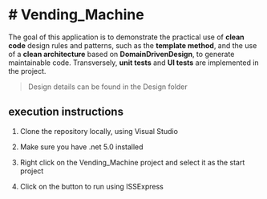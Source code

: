 # # Vending_Machine
The goal of this application is to demonstrate the practical use of **clean code** design rules and patterns, such as the **template method**, and the use of a **clean architecture** based on **DomainDrivenDesign**, to generate maintainable code.
Transversely, **unit tests** and **UI tests** are implemented in the project.
> Design details can be found in the Design folder

## execution instructions
1) Clone the repository locally, using Visual Studio

2) Make sure you have .net 5.0 installed

3) Right click on the Vending_Machine project and select it as the start project

4) Click on the button to run using ISSExpress
